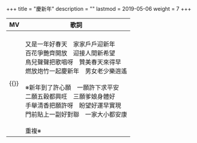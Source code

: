 +++
title = "慶新年"
description = ""
lastmod = 2019-05-06
weight = 7
+++

MV  | 歌詞  
--------------|-------
{{<youtube DLZ0RsY-hk8 >}}|<br>又是一年好春天　家家戶戶迎新年<br>百花爭艷齊開放　迎接人間新希望<br>鳥兒聲聲把歌唱呀　贊美春天來得早<br>燃放炮竹一起慶新年　男女老少樂逍遙<br><br>※新年到了許心願　一願許下求平安<br>二願五穀都興旺　三願爹娘身體好<br>手舉清香把願許呀　盼望好運早實現<br>門前貼上一副好對聯　一家大小都安康<br><br>重複※
